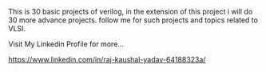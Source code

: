 This is 30 basic projects of verilog, in the extension of this project i will do 30 more advance projects.
follow me for such projects and topics related to VLSI.

Visit My Linkedin Profile for more...

https://www.linkedin.com/in/raj-kaushal-yadav-64188323a/
